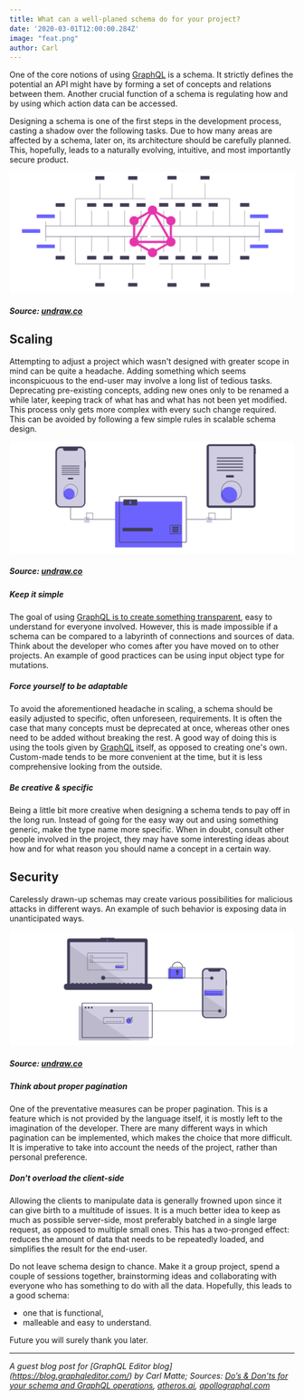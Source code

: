 ```yaml
---
title: What can a well-planed schema do for your project?
date: '2020-03-01T12:00:00.284Z'
image: "feat.png"
author: Carl
---
```



One of the core notions of using [GraphQL](https://graphqleditor.com/) is a schema. It strictly defines the potential an API might have by forming a set of concepts and relations between them. Another crucial function of a schema is regulating how and by using which action data can be accessed.

Designing a schema is one of the first steps in the development process, casting a shadow over the following tasks. Due to how many areas are affected by a schema, later on, its architecture should be carefully planned. This, hopefully, leads to a naturally evolving, intuitive, and most importantly secure product.

[![GraphQL Schema](schema.png)](https://graphqleditor.com/)
##### Source: [undraw.co](https://undraw.co/)

## Scaling
Attempting to adjust a project which wasn't designed with greater scope in mind can be quite a headache. Adding something which seems inconspicuous to the end-user may involve a long list of tedious tasks. Deprecating pre-existing concepts, adding new ones only to be renamed a while later, keeping track of what has and what has not been yet modified. This process only gets more complex with every such change required. This can be avoided by following a few simple rules in scalable schema design.

[![Scaling schema-based project is easier](scale.png)](https://graphqleditor.com/)
##### Source: [undraw.co](https://undraw.co/)

##### Keep it simple
The goal of using [GraphQL is to create something transparent](https://blog.graphqleditor.com/what-offers-graphql-api/), easy to understand for everyone involved. However, this is made impossible if a schema can be compared to a labyrinth of connections and sources of data. Think about the developer who comes after you have moved on to other projects. An example of good practices can be using input object type for mutations.

##### Force yourself to be adaptable
To avoid the aforementioned headache in scaling, a schema should be easily adjusted to specific, often unforeseen, requirements. It is often the case that many concepts must be deprecated at once, whereas other ones need to be added without breaking the rest. A good way of doing this is using the tools given by [GraphQL](https://graphql.org/) itself, as opposed to creating one's own. Custom-made tends to be more convenient at the time, but it is less comprehensive looking from the outside.

##### Be creative & specific
Being a little bit more creative when designing a schema tends to pay off in the long run. Instead of going for the easy way out and using something generic, make the type name more specific. When in doubt, consult other people involved in the project, they may have some interesting ideas about how and for what reason you should name a concept in a certain way.

## Security
Carelessly drawn-up schemas may create various possibilities for malicious attacks in different ways. An example of such behavior is exposing data in unanticipated ways.

![Schema security is a crucial issue](security.png)
##### Source: [undraw.co](https://undraw.co/)

##### Think about proper pagination
One of the preventative measures can be proper pagination. This is a feature which is not provided by the language itself, it is mostly left to the imagination of the developer. There are many different ways in which pagination can be implemented, which makes the choice that more difficult. It is imperative to take into account the needs of the project, rather than personal preference. 

##### Don't overload the client-side
Allowing the clients to manipulate data is generally frowned upon since it can give birth to a multitude of issues. It is a much better idea to keep as much as possible server-side, most preferably batched in a single large request, as opposed to multiple small ones. This has a two-pronged effect: reduces the amount of data that needs to be repeatedly loaded, and simplifies the result for the end-user.


Do not leave schema design to chance. Make it a group project, spend a couple of sessions together, brainstorming ideas and collaborating with everyone who has something to do with all the data. Hopefully, this leads to a good schema: 

- one that is functional, 
- malleable and easy to understand.

Future you will surely thank you later.

---

*A guest blog post for [GraphQL Editor blog]
(https://blog.graphqleditor.com/) by Carl Matte; Sources: [Do’s & Don’ts for your schema and GraphQL operations](https://www.youtube.com/watch?v=fG8zy1OROp4), [atheros.ai](https://atheros.ai/blog/graphql-best-practices-for-graphql-schema-design), [apollographql.com](https://blog.apollographql.com/graphql-schema-design-building-evolvable-schemas-1501f3c59ed5)*
